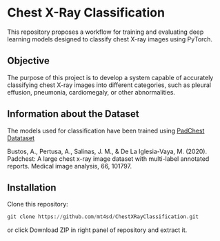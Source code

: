 # Chest X-Ray Classification
This repository proposes a workflow for training and evaluating deep learning models designed to classify chest X-ray images using PyTorch.

## Objective

The purpose of this project is to develop a system capable of accurately classifying chest X-ray images into different categories, such as pleural effusion, pneumonia, cardiomegaly, or other abnormalities. 

## Information about the Dataset
The models used for classification have been trained using [PadChest Datataset](https://arxiv.org/abs/1901.07441)</br>

Bustos, A., Pertusa, A., Salinas, J. M., & De La Iglesia-Vaya, M. (2020). Padchest: A large chest x-ray image dataset with multi-label annotated reports. Medical image analysis, 66, 101797.

## Installation
Clone this repository:
```python
git clone https://github.com/mt4sd/ChestXRayClassification.git
```

or click Download ZIP in right panel of repository and extract it.

